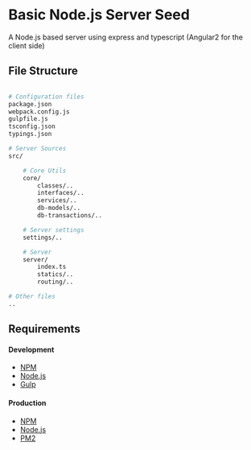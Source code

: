 Basic Node.js Server Seed
=========================

A Node.js based server using express and typescript (Angular2 for the client side)

## File Structure
```bash

# Configuration files
package.json
webpack.config.js
gulpfile.js
tsconfig.json
typings.json

# Server Sources
src/

    # Core Utils
    core/
        classes/..
        interfaces/..
        services/..
        db-models/..
        db-transactions/..

    # Server settings
    settings/..

    # Server
    server/
        index.ts
        statics/..
        routing/..

# Other files
..

```

## Requirements

#### Development
- [NPM](https://www.npmjs.com)
- [Node.js](https://nodejs.org)
- [Gulp](http://gulpjs.com/)

#### Production
- [NPM](https://www.npmjs.com)
- [Node.js](https://nodejs.org)
- [PM2](https://github.com/Unitech/pm2)